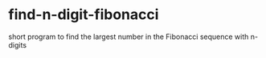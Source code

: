 # find-n-digit-fibonacci
short program to find the largest number in the Fibonacci sequence with n-digits 
